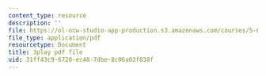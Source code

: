 ```yaml
---
content_type: resource
description: ''
file: https://ol-ocw-studio-app-production.s3.amazonaws.com/courses/5-60-thermodynamics-kinetics-spring-2008/31ff43c96720ec487dbe8c06a03f838f_u6s_jy0n6vI.pdf
file_type: application/pdf
resourcetype: Document
title: 3play pdf file
uid: 31ff43c9-6720-ec48-7dbe-8c06a03f838f
---
```

